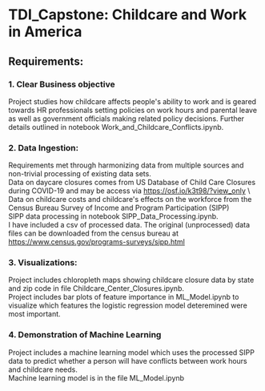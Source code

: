 # TDI_Capstone: Childcare and Work in America
## Requirements:
### 1. Clear Business objective
Project studies how childcare affects people's ability to work and is geared towards HR professionals setting policies on work hours and parental leave as well as government officials making related policy decisions. Further details outlined in notebook Work_and_Childcare_Conflicts.ipynb.
### 2. Data Ingestion: 
Requirements met through harmonizing data from multiple sources and non-trivial processing of existing data sets. \
Data on daycare closures comes from US Database of Child Care Closures during COVID-19 and may be access via https://osf.io/k3t98/?view_only \ 
Data on childcare costs and childcare's effects on the workforce from the Census Bureau Survey of Income and Program Participation (SIPP) \
SIPP data processing in notebook SIPP_Data_Processing.ipynb. \
I have included a csv of processed data. The original (unprocessed) data files can be downloaded from the census bureau at https://www.census.gov/programs-surveys/sipp.html
### 3. Visualizations:
 Project includes chloropleth maps showing childcare closure data by state and zip code in file 
Childcare_Center_Closures.ipynb. \
 Project includes bar plots of feature importance in ML_Model.ipynb to visualize which features the logistic regression model deteremined were most important.
### 4. Demonstration of Machine Learning
Project includes a machine learning model which uses the processed SIPP data to predict whether a person will have conflicts between work hours and childcare needs. \
Machine learning model is in the file ML_Model.ipynb



